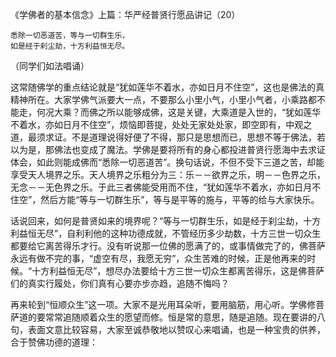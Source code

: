 《学佛者的基本信念》上篇：华严经普贤行愿品讲记（20）

```
悉除一切恶道苦，等与一切群生乐，
如是经于刹尘劫，十方利益恒无尽。
```

（同学们如法唱诵）

这常随佛学的重点结论就是“犹如莲华不着水，亦如日月不住空”，这也是佛法的真精神所在。大家学佛气派要大一点，不要那么小里小气，小里小气者，小乘路都不能走，何况大乘？而佛之所以能够成佛，这是关键，大乘道是入世的，“犹如莲华不着水，亦如日月不住空”，烦恼即菩提，处处无家处处家，即空即有，中观之道，最须求证。不是道理说得好便了不得，那只是思想而已，思想不等于佛法，若以为是，那佛法也变成了魔法。学佛是要将所有的身心都投进普贤行愿海中去求证体会，如此则能成佛而“悉除一切恶道苦”。换句话说，不但不受下三道之苦，却能享受天人境界之乐。天人境界之乐粗分为三：乐－－欲界之乐，明－－色界之乐，无念－－无色界之乐。于此三者佛能受用而不住，“犹如莲华不着水，亦如日月不住空”，然后方能“等与一切群生乐”，等与是平等的施与，平等的给与大家快乐。

话说回来，如何是普贤如来的境界呢？“等与一切群生乐，如是经于刹尘劫，十方利益恒无尽”，自利利他的这种功德成就，不管经历多少劫数，十方三世一切众生都要给它离苦得乐才行。没有听说那一位佛的愿满了的，或事情做完了的，佛菩萨永远有做不完的事，“虚空有尽，我愿无穷”，众生苦难的时候，正是他再来的时候。“十方利益恒无尽”，想尽办法要给十方三世一切众生都离苦得乐，这是佛菩萨们的真实行履处，你们真有心要亦步亦趋，追随不悔吗？

再来轮到“恒顺众生”这一项。大家不是光用耳朵听，要用脑筋，用心听。学佛修菩萨道的要常常追随顺着众生的愿望而修。恒是常的意思，随是追随。现在要讲的八句，表面文意比较容易，大家至诚恭敬地以赞叹心来唱诵，也是一种宝贵的供养，合于赞佛功德的道理：


